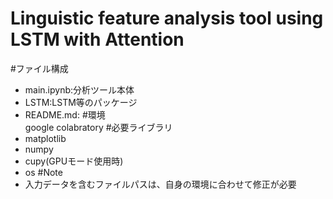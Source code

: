# Linguistic feature analysis tool using LSTM with Attention  
#ファイル構成  
* main.ipynb:分析ツール本体  
* LSTM:LSTM等のパッケージ  
* README.md:
#環境  
google colabratory
#必要ライブラリ  
* matplotlib  
* numpy  
* cupy(GPUモード使用時)
* os
#Note  
* 入力データを含むファイルパスは、自身の環境に合わせて修正が必要
